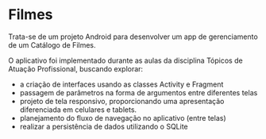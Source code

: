 # Filmes

Trata-se de um projeto Android para desenvolver um app de gerenciamento de um Catálogo de Filmes.

O aplicativo foi implementado durante as aulas da disciplina Tópicos de Atuação Profissional, buscando explorar:

- a criação de interfaces usando as classes Activity e Fragment
- passagem de parâmetros na forma de argumentos entre diferentes telas
- projeto de tela responsivo, proporcionando uma apresentação diferenciada em celulares e tablets.
- planejamento do fluxo de navegação no aplicativo (entre telas)
- realizar a persistência de dados utilizando o SQLite
